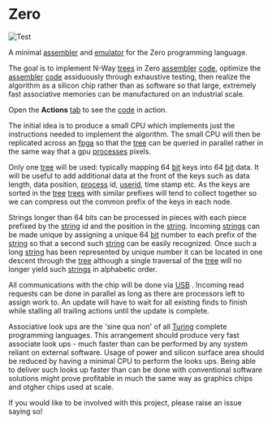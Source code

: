 # Zero

![Test](https://github.com/philiprbrenan/zero/workflows/Test/badge.svg)

A minimal [assembler](https://en.wikipedia.org/wiki/Assembly_language#Assembler) and [emulator](https://en.wikipedia.org/wiki/Emulator) for the Zero programming language.

The goal is to implement N-Way [trees](https://en.wikipedia.org/wiki/Tree_(data_structure)) in Zero [assembler](https://en.wikipedia.org/wiki/Assembly_language#Assembler) [code](https://en.wikipedia.org/wiki/Computer_program), optimize the [assembler](https://en.wikipedia.org/wiki/Assembly_language#Assembler) [code](https://en.wikipedia.org/wiki/Computer_program) assiduously through exhaustive testing, then realize the
algorithm as a silicon chip rather than as software so that large, extremely
fast associative memories can be manufactured on an industrial scale.

Open the __Actions__ [tab](https://en.wikipedia.org/wiki/Tab_key) to see the [code](https://en.wikipedia.org/wiki/Computer_program) in action.

The initial idea is to produce a small CPU which implements just the
instructions needed to implement the algorithm.  The small CPU will then be
replicated across an [fpga](https://en.wikipedia.org/wiki/Field-programmable_gate_array) so that the [tree](https://en.wikipedia.org/wiki/Tree_(data_structure)) can be queried in parallel rather in
the same way that a gpu [processes](https://en.wikipedia.org/wiki/Process_management_(computing)) pixels.

Only one [tree](https://en.wikipedia.org/wiki/Tree_(data_structure)) will be used: typically mapping 64 [bit](https://en.wikipedia.org/wiki/Bit) keys into 64 [bit](https://en.wikipedia.org/wiki/Bit) data. It
will be useful to add additional data at the front of the keys such as data
length, data position, [process](https://en.wikipedia.org/wiki/Process_management_(computing)) id, [userid](https://en.wikipedia.org/wiki/User_identifier), time stamp etc. As the keys are
sorted in the [tree](https://en.wikipedia.org/wiki/Tree_(data_structure)) [trees](https://en.wikipedia.org/wiki/Tree_(data_structure)) with similar prefixes will tend to collect together so
we can compress out the common prefix of the keys in each node.

Strings longer than 64 bits can be processed in pieces with each piece prefixed
by the [string](https://en.wikipedia.org/wiki/String_(computer_science)) id and the position in the [string](https://en.wikipedia.org/wiki/String_(computer_science)).  Incoming [strings](https://en.wikipedia.org/wiki/String_(computer_science)) can be made
unique by assigning a unique 64 [bit](https://en.wikipedia.org/wiki/Bit) number to each prefix of the [string](https://en.wikipedia.org/wiki/String_(computer_science)) so that
a second such [string](https://en.wikipedia.org/wiki/String_(computer_science)) can be easily recognized.  Once such a long [string](https://en.wikipedia.org/wiki/String_(computer_science)) has
been represented by unique number it can be located in one descent through the [tree](https://en.wikipedia.org/wiki/Tree_(data_structure)) although a single traversal of the [tree](https://en.wikipedia.org/wiki/Tree_(data_structure)) will no longer yield such [strings](https://en.wikipedia.org/wiki/String_(computer_science)) in alphabetic order.

All communications with the chip will be done via [USB](https://en.wikipedia.org/wiki/USB) .  Incoming read requests
can be done in parallel as long as there are processors left to assign work to.
An update will have to wait for all existing finds to finish while stalling all
trailing actions until the update is complete.

Associative look ups are the 'sine qua non' of all [Turing](https://en.wikipedia.org/wiki/Alan_Turing) complete programming
languages. This arrangement should produce very fast associate look ups - much
faster than can be performed by any system reliant on external software. Usage
of power and silicon surface area should be reduced by having a minimal CPU to
perform the looks ups. Being able to deliver such looks up faster than can be
done with conventional software solutions might prove profitable in much the
same way as graphics chips and otgher chips used at scale.

If you would like to be involved with this project, please raise an issue
saying so!
